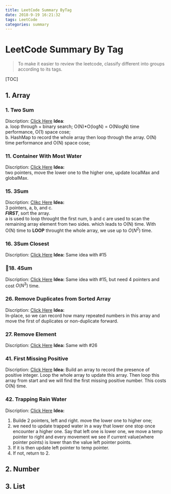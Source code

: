 ```yaml
---
title: LeetCode Summary ByTag
date: 2018-9-19 16:21:32
tags: LeetCode
categories: summary
---
```


# LeetCode Summary By Tag
> To make it easier to review the leetcode, classify different into groups according to its tags.

[TOC]

## 1. Array

### 1. Two Sum
Discription: [Click Here](https://leetcode.com/problems/two-sum/description/)
**Idea**:  
a. loop through + binary search; O(N)*O(logN) = O(NlogN) time performance, O(1) space cose;  
b. HashMap to record the whole array then loop through the array.
O(N) time performance and O(N) space cose;

### 11. Container With Most Water
Discription: [Click Here](https://leetcode.com/problems/container-with-most-water/description/)
**Idea:**  
two pointers, move the lower one to the higher one, update localMax and globalMax.

### 15. 3Sum
Discription: [Clikc Here](https://leetcode.com/problems/3sum/description/)
**Idea:**  
3 pointers, a, b, and c.  
***FIRST***, sort the array.  
a is used to loop throught the first num, b and c are used to scan the remaining array element from two sides. which leads to O(N) time. With O(N) time to **LOOP** throught the whole array, we use up to $O(N^2)$ time.

### 16. 3Sum Closest
Discription: [Click Here](https://leetcode.com/problems/3sum-closest/description/)
**Idea:**
Same idea with #15

### 18. 4Sum
Discription: [Click Here](https://leetcode.com/problems/4sum/description/)
**Idea:**
Same idea with #15, but need 4 pointers and cost $O(N^3)$ time.

### 26. Remove Duplicates from Sorted Array
Discription: [Click Here](https://leetcode.com/problems/remove-duplicates-from-sorted-array/description/)
**Idea:**  
In-place, so we can record how many repeated numbers in this array and move the first of duplicates or non-duplicate forward.

### 27. Remove Element
Discription: [Click Here](https://leetcode.com/problems/remove-element/description/)
**Idea:**
Same with #26

### 41. First Missing Positive
Discription: [Click Here](https://leetcode.com/problems/first-missing-positive/description/)
**Idea:**
Build an array to record the presence of positive integer. Loop the whole array to update this array. Then loop this array from start and we will find the first missing positive number. This costs O(N) time.

### 42. Trapping Rain Water
Discription: [Click Here](https://leetcode.com/problems/trapping-rain-water/description/)
**Idea:**  
1) Builde 2 pointers, left and right. move the lower one to higher one;
2) we need to update trapped water in a way that lower one stop once encounter a higher one. Say that left one is lower one, we move a temp pointer to right and every movement we see if current value(where pointer points) is lower than the value left pointer points. 
3) If it is then update left pointer to temp pointer.
4) If not, return to 2.


## 2. Number

## 3. List